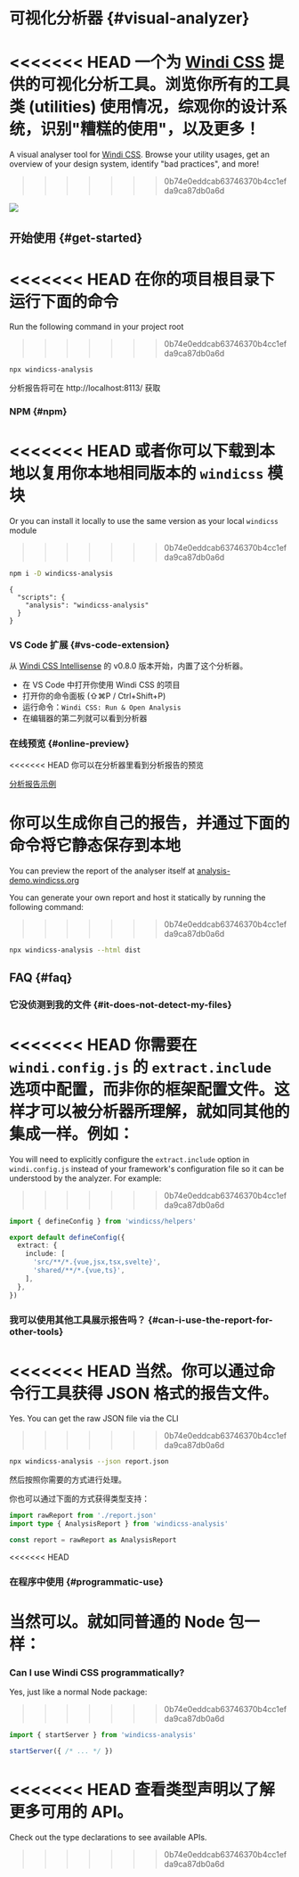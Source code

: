 # 可视化分析器 {#visual-analyzer}

<PackageInfo name="windicss-analysis" author="antfu" />

<<<<<<< HEAD
一个为 [Windi CSS](https://github.com/windicss/windicss) 提供的可视化分析工具。浏览你所有的工具类 (utilities) 使用情况，综观你的设计系统，识别"糟糕的使用"，以及更多！
=======
A visual analyser tool for [Windi CSS](https://github.com/windicss/windicss). Browse your utility usages, get an overview of your design system, identify "bad practices", and more!
>>>>>>> 0b74e0eddcab63746370b4cc1efda9ca87db0a6d

<img src="https://user-images.githubusercontent.com/11247099/113150805-0c43f880-9267-11eb-85a6-ec1a2f1eed37.png" />

## 开始使用 {#get-started}

<<<<<<< HEAD
在你的项目根目录下运行下面的命令
=======
Run the following command in your project root
>>>>>>> 0b74e0eddcab63746370b4cc1efda9ca87db0a6d

```bash
npx windicss-analysis
```

分析报告将可在 http://localhost:8113/ 获取

### NPM {#npm}

<<<<<<< HEAD
或者你可以下载到本地以复用你本地相同版本的 `windicss` 模块
=======
Or you can install it locally to use the same version as your local `windicss` module
>>>>>>> 0b74e0eddcab63746370b4cc1efda9ca87db0a6d

```bash
npm i -D windicss-analysis
```

```json5 package.json
{
  "scripts": {
    "analysis": "windicss-analysis"
  }
}
```

### VS Code 扩展 {#vs-code-extension}

从 [Windi CSS Intellisense](https://github.com/windicss/windicss-intellisense) 的 v0.8.0 版本开始，内置了这个分析器。

- 在 VS Code 中打开你使用 Windi CSS 的项目
- 打开你的命令面板 (⇧⌘P / Ctrl+Shift+P)
- 运行命令：`Windi CSS: Run & Open Analysis`
- 在编辑器的第二列就可以看到分析器

### 在线预览 {#online-preview}

<<<<<<< HEAD
你可以在分析器里看到分析报告的预览

[分析报告示例](http://analysis-demo.windicss.org)

你可以生成你自己的报告，并通过下面的命令将它静态保存到本地
=======
You can preview the report of the analyser itself at 
[analysis-demo.windicss.org](http://analysis-demo.windicss.org)

You can generate your own report and host it statically by running the following command:
>>>>>>> 0b74e0eddcab63746370b4cc1efda9ca87db0a6d

```bash
npx windicss-analysis --html dist
```

## FAQ {#faq}

### 它没侦测到我的文件 {#it-does-not-detect-my-files}

<<<<<<< HEAD
你需要在 `windi.config.js` 的 `extract.include` 选项中配置，而非你的框架配置文件。这样才可以被分析器所理解，就如同其他的集成一样。例如：
=======
You will need to explicitly configure the `extract.include` option in `windi.config.js` instead of your framework's configuration file so it can be understood by the analyzer. For example:
>>>>>>> 0b74e0eddcab63746370b4cc1efda9ca87db0a6d

```ts windi.config.js
import { defineConfig } from 'windicss/helpers'

export default defineConfig({
  extract: {
    include: [
      'src/**/*.{vue,jsx,tsx,svelte}',
      'shared/**/*.{vue,ts}',
    ],
  },
})
```

### 我可以使用其他工具展示报告吗？ {#can-i-use-the-report-for-other-tools}

<<<<<<< HEAD
当然。你可以通过命令行工具获得 JSON 格式的报告文件。
=======
Yes. You can get the raw JSON file via the CLI
>>>>>>> 0b74e0eddcab63746370b4cc1efda9ca87db0a6d

```bash
npx windicss-analysis --json report.json
```

然后按照你需要的方式进行处理。

你也可以通过下面的方式获得类型支持：

```ts
import rawReport from './report.json'
import type { AnalysisReport } from 'windicss-analysis'

const report = rawReport as AnalysisReport
```

<<<<<<< HEAD
### 在程序中使用 {#programmatic-use}

当然可以。就如同普通的 Node 包一样：
=======
### Can I use Windi CSS programmatically?

Yes, just like a normal Node package:
>>>>>>> 0b74e0eddcab63746370b4cc1efda9ca87db0a6d

```ts
import { startServer } from 'windicss-analysis'

startServer({ /* ... */ })
```

<<<<<<< HEAD
查看类型声明以了解更多可用的 API。
=======
Check out the type declarations to see available APIs.
>>>>>>> 0b74e0eddcab63746370b4cc1efda9ca87db0a6d
